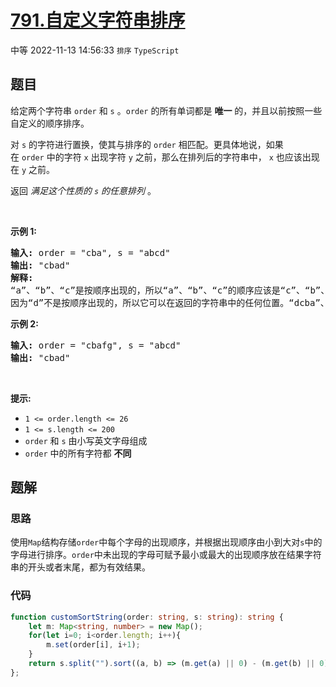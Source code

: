 # [791.自定义字符串排序](https://leetcode.cn/problems/custom-sort-string)
<span class="diff diff-medium">中等</span>
2022-11-13 14:56:33 `排序` `TypeScript`
## 题目
<p>给定两个字符串 <code>order</code> 和 <code>s</code> 。<code>order</code> 的所有单词都是 <strong>唯一</strong> 的，并且以前按照一些自定义的顺序排序。</p>

<p>对 <code>s</code> 的字符进行置换，使其与排序的&nbsp;<code>order</code>&nbsp;相匹配。更具体地说，如果在&nbsp;<code>order</code>&nbsp;中的字符 <code>x</code> 出现字符 <code>y</code> 之前，那么在排列后的字符串中， <code>x</code>&nbsp;也应该出现在 <code>y</code> 之前。</p>

<p>返回 <em>满足这个性质的 <code>s</code> 的任意排列&nbsp;</em>。</p>

<p>&nbsp;</p>

<p><strong>示例 1:</strong></p>

<pre>
<strong>输入:</strong> order = "cba", s = "abcd"
<strong>输出:</strong> "cbad"
<strong>解释:</strong> 
“a”、“b”、“c”是按顺序出现的，所以“a”、“b”、“c”的顺序应该是“c”、“b”、“a”。
因为“d”不是按顺序出现的，所以它可以在返回的字符串中的任何位置。“dcba”、“cdba”、“cbda”也是有效的输出。</pre>

<p><strong>示例 2:</strong></p>

<pre>
<strong>输入:</strong> order = "cbafg", s = "abcd"
<strong>输出:</strong> "cbad"
</pre>

<p>&nbsp;</p>

<p><strong>提示:</strong></p>

<ul>
  <li><code>1 &lt;= order.length &lt;= 26</code></li>
  <li><code>1 &lt;= s.length &lt;= 200</code></li>
  <li><code>order</code>&nbsp;和&nbsp;<code>s</code>&nbsp;由小写英文字母组成</li>
  <li><code>order</code>&nbsp;中的所有字符都 <strong>不同</strong></li>
</ul>


## 题解
### 思路
使用`Map`结构存储`order`中每个字母的出现顺序，并根据出现顺序由小到大对`s`中的字母进行排序。`order`中未出现的字母可赋予最小或最大的出现顺序放在结果字符串的开头或者末尾，都为有效结果。

### 代码
```typescript
function customSortString(order: string, s: string): string {
    let m: Map<string, number> = new Map();
    for(let i=0; i<order.length; i++){
        m.set(order[i], i+1);
    }
    return s.split("").sort((a, b) => (m.get(a) || 0) - (m.get(b) || 0)).join("");
};
```
